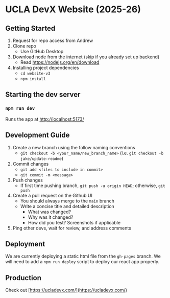 # UCLA DevX Website (2025-26)
## Getting Started
1. Request for repo access from Andrew
2. Clone repo
   - Use GitHub Desktop
3. Download node from the internet (skip if you already set up backend)
   - Read https://nodejs.org/en/download
4. Installing project dependencies
   - `cd website-v3`
   - `npm install`

## Starting the dev server 
### `npm run dev`

Runs the app at [http://localhost:5173/](http://localhost:5173/)

## Development Guide
1. Create a new branch using the follow naming conventions 
   - `git checkout -b <your_name/new_branch_name>` (i.e. `git checkout -b jake/update-readme`)
2. Commit changes
   - `git add <files to include in commit>`
   - `git commit -m <message>`
3. Push changes
   - If first time pushing branch, `git push -u origin HEAD`; otherwise, `git push`
4. Create a pull request on the Github UI
   - You should always merge to the `main` branch
   - Write a concise title and detailed description
       - What was changed?
       - Why was it changed?
       - How did you test? Screenshots if applicable
5. Ping other devs, wait for review, and address comments
  
## Deployment
We are currently deploying a static html file from the `gh-pages` branch. We will need to add a `npm run deploy` script to deploy our react app properly.

## Production
Check out [https://ucladevx.com/](https://ucladevx.com/)
